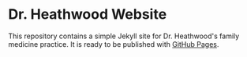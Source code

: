 # Dr. Heathwood Website

This repository contains a simple Jekyll site for Dr. Heathwood's family medicine practice. It is ready to be published with [GitHub Pages](https://pages.github.com/).
